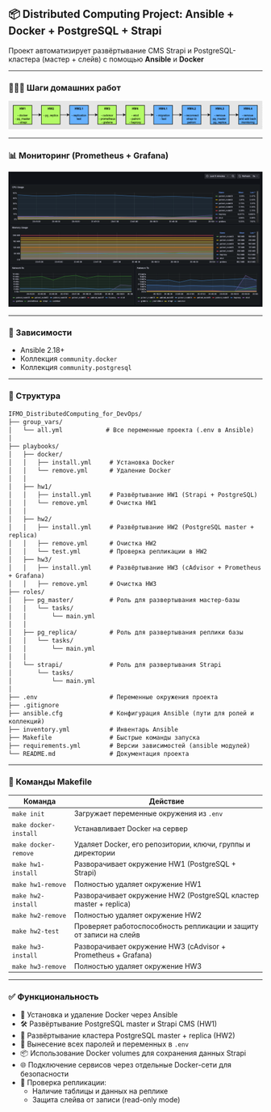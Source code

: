 ## 📦 Distributed Computing Project: Ansible + Docker + PostgreSQL + Strapi

Проект автоматизирует развёртывание CMS Strapi и PostgreSQL-кластера (мастер + слейв) с помощью **Ansible** и **Docker**

---

### 🏃‍♀️‍➡️ Шаги домашних работ
![hw_steps.png](hw_steps.png)

---

### 📊 Мониторинг (Prometheus + Grafana)
![monitoring.png](monitoring.png)

---
### 📌 Зависимости

- Ansible 2.18+
- Коллекция `community.docker`
- Коллекция `community.postgresql`

---

### 📁 Структура

```
IFMO_DistributedComputing_for_DevOps/
├── group_vars/
│   └── all.yml            # Все переменные проекта (.env в Ansible)
│
├── playbooks/
│   ├── docker/
│   │   ├── install.yml     # Установка Docker
│   │   └── remove.yml      # Удаление Docker
│   │
│   ├── hw1/
│   │   ├── install.yml     # Развёртывание HW1 (Strapi + PostgreSQL)
│   │   └── remove.yml      # Очистка HW1
│   │
│   ├── hw2/
│   │   ├── install.yml     # Развёртывание HW2 (PostgreSQL master + replica)
│   │   ├── remove.yml      # Очистка HW2
│   │   └── test.yml        # Проверка репликации в HW2
│   ├── hw3/
│   │   ├── install.yml     # Развёртывание HW3 (cAdvisor + Prometheus + Grafana)
│   │   ├── remove.yml      # Очистка HW3
├── roles/
│   ├── pg_master/          # Роль для развертывания мастер-базы
│   │   └── tasks/
│   │       └── main.yml
│   │
│   ├── pg_replica/         # Роль для развертывания реплики базы
│   │   └── tasks/
│   │       └── main.yml
│   │
│   └── strapi/             # Роль для развертывания Strapi
│       └── tasks/
│           └── main.yml
│
├── .env                    # Переменные окружения проекта
├── .gitignore
├── ansible.cfg             # Конфигурация Ansible (пути для ролей и коллекций)
├── inventory.yml           # Инвентарь Ansible
├── Makefile                # Быстрые команды запуска
├── requirements.yml        # Версии зависимостей (ansible модулей)
└── README.md               # Документация проекта
```

---
### 🚀 Команды Makefile

| Команда              | Действие                                                           |
|----------------------|--------------------------------------------------------------------|
| `make init`          | Загружает переменные окружения из `.env`                           |
| `make docker-install` | Устанавливает Docker на сервер                                     |
| `make docker-remove` | Удаляет Docker, его репозитории, ключи, группы и директории        |
| `make hw1-install`   | Разворачивает окружение HW1 (PostgreSQL + Strapi)                  |
| `make hw1-remove`    | Полностью удаляет окружение HW1                                    |
| `make hw2-install`   | Разворачивает окружение HW2 (PostgreSQL кластер master + replica)  |
| `make hw2-remove`    | Полностью удаляет окружение HW2                                    |
| `make hw2-test`      | Проверяет работоспособность репликации и защиту от записи на слейв |
| `make hw3-install`   | Разворачивает окружение HW3 (cAdvisor + Prometheus + Grafana)      |
| `make hw3-remove`    | Полностью удаляет окружение HW3                                    |
---

### ✅ Функциональность

- 🐳 Установка и удаление Docker через Ansible
- 🛠 Развёртывание PostgreSQL master и Strapi CMS (HW1)
- 🔁 Развёртывание кластера PostgreSQL master + replica (HW2)
- 🔐 Вынесение всех паролей и переменных в `.env`
- 📦 Использование Docker volumes для сохранения данных Strapi
- 🌐 Подключение сервисов через отдельные Docker-сети для безопасности
- 🧠 Проверка репликации:
  - Наличие таблицы и данных на реплике
  - Защита слейва от записи (read-only mode)
